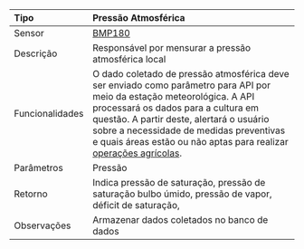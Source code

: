 | Tipo | Pressão Atmosférica |
| :--- | :--- |
| Sensor | [BMP180](/bmp180.md) |
| Descrição | Responsável por mensurar a pressão atmosférica local |
| Funcionalidades | O dado coletado de pressão atmosférica deve ser enviado como parâmetro para API por meio da estação meteorológica. A API processará os dados para a cultura em questão. A partir deste, alertará o usuário sobre a necessidade de medidas preventivas e quais áreas estão ou não aptas para realizar [operações agrícolas](/operacoes-agricolas.md). |
| Parâmetros | Pressão |
| Retorno | Indica pressão de saturação, pressão de saturação bulbo úmido, pressão de vapor, déficit de saturação, |
| Observações | Armazenar dados coletados no banco de dados |



